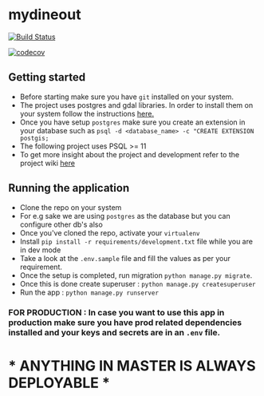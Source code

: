 # mydineout

[![Build Status](https://travis-ci.com/aniketmaithani/mydineout.svg?token=oSFWgtSbfV6Xh4RcbPpE&branch=master)](https://travis-ci.com/aniketmaithani/mydineout)


[![codecov](https://codecov.io/gh/aniketmaithani/mydineout/branch/master/graph/badge.svg)](https://codecov.io/gh/aniketmaithani/mydineout)


## Getting started
- Before starting make sure you have `git` installed on your system.
- The project uses postgres and gdal libraries. In order to install them on your system follow the instructions [here.](https://docs.djangoproject.com/en/3.0/ref/contrib/gis/install/)
- Once you have setup `postgres` make sure you create an extension in your database such as `psql -d <database_name> -c "CREATE EXTENSION postgis;`
- The following project uses PSQL >= 11
- To get more insight about the project and development refer to the project wiki [here](https://github.com/aniketmaithani/mydineout/wiki)

## Running the application 
- Clone the repo on your system
- For e.g sake we are using `postgres` as the database but you can configure other db's also
- Once you've cloned the repo, activate your `virtualenv`
- Install `pip install -r requirements/development.txt` file while you are in dev mode
- Take a look at the `.env.sample` file and fill the values as per your requirement.
- Once the setup is completed, run migration `python manage.py migrate`.
- Once this is done create superuser : `python manage.py createsuperuser`
- Run the app : `python manage.py runserver` 


### FOR PRODUCTION : In case you want to use this app in production make sure you have prod related dependencies installed and your keys and secrets are in an `.env` file. 

# * ANYTHING IN MASTER IS ALWAYS DEPLOYABLE * 
